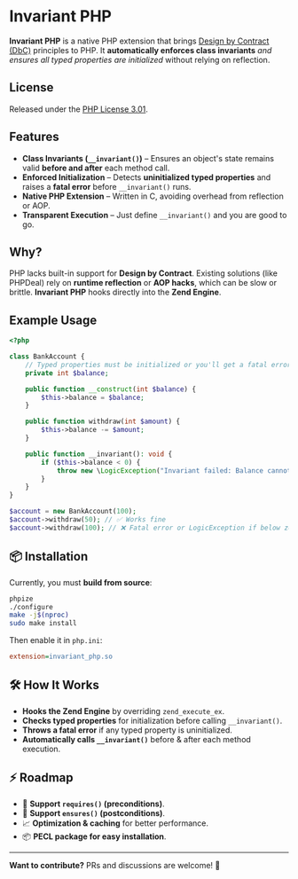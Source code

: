 # **Invariant PHP**

**Invariant PHP** is a native PHP extension that brings [Design by Contract (DbC)](https://en.wikipedia.org/wiki/Design_by_contract) principles to PHP. It **automatically enforces class invariants** _and ensures all typed properties are initialized_ without relying on reflection.

## License

Released under the [PHP License 3.01](https://www.php.net/license/3_01.txt).

## Features

- **Class Invariants (`__invariant()`)** – Ensures an object's state remains valid **before and after** each method call.
- **Enforced Initialization** – Detects **uninitialized typed properties** and raises a **fatal error** before `__invariant()` runs.
- **Native PHP Extension** – Written in C, avoiding overhead from reflection or AOP.
- **Transparent Execution** – Just define `__invariant()` and you are good to go.

## Why?

PHP lacks built-in support for **Design by Contract**. Existing solutions (like PHPDeal) rely on **runtime reflection** or **AOP hacks**, which can be slow or brittle. **Invariant PHP** hooks directly into the **Zend Engine**.

## Example Usage
```php
<?php

class BankAccount {
    // Typed properties must be initialized or you'll get a fatal error!
    private int $balance;

    public function __construct(int $balance) {
        $this->balance = $balance;
    }

    public function withdraw(int $amount) {
        $this->balance -= $amount;
    }

    public function __invariant(): void {
        if ($this->balance < 0) {
            throw new \LogicException("Invariant failed: Balance cannot be negative.");
        }
    }
}

$account = new BankAccount(100);
$account->withdraw(50); // ✅ Works fine
$account->withdraw(100); // ❌ Fatal error or LogicException if below zero
```

## **📦 Installation**

Currently, you must **build from source**:
```sh
phpize
./configure
make -j$(nproc)
sudo make install
```
Then enable it in `php.ini`:
```ini
extension=invariant_php.so
```

## **🛠 How It Works**

- **Hooks the Zend Engine** by overriding `zend_execute_ex`.
- **Checks typed properties** for initialization before calling `__invariant()`.
- **Throws a fatal error** if any typed property is uninitialized.
- **Automatically calls `__invariant()`** before & after each method execution.

## **⚡ Roadmap**

- 🔄 **Support `requires()` (preconditions)**.
- 🔄 **Support `ensures()` (postconditions)**.
- 📈 **Optimization & caching** for better performance.
- 📦 **PECL package for easy installation**.

---

**Want to contribute?** PRs and discussions are welcome! 🎯

